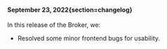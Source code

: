 #### September 23, 2022{section=changelog}
In this release of the Broker, we:

* Resolved some minor frontend bugs for usability.
